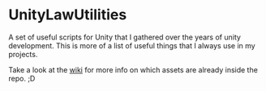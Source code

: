 # UnityLawUtilities
A set of useful scripts for Unity that I gathered over the years of unity development. 
This is more of a list of useful things that I always use in my projects.

Take a look at the [wiki](https://github.com/Lawendt/UnityLawUtilities/wiki) for more info on which assets are already inside the repo. ;D
